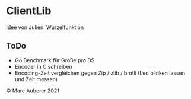 # ClientLib

Idee von Julien: Wurzelfunktion

## ToDo
- Go Benchmark für Größe pro DS
- Encoder in C schreiben
- Encoding-Zeit vergleichen gegen Zip / zlib / brotli (Led blinken lassen und Zeit messen)

© Marc Auberer 2021